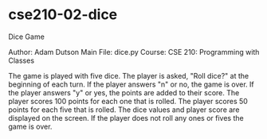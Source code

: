 # cse210-02-dice
Dice Game

Author: Adam Dutson
Main File: dice.py
Course: CSE 210: Programming with Classes

The game is played with five dice.
The player is asked, "Roll dice?" at the beginning of each turn.
If the player answers "n" or no, the game is over.
If the player answers "y" or yes, the points are added to their score.
The player scores 100 points for each one that is rolled.
The player scores 50 points for each five that is rolled.
The dice values and player score are displayed on the screen.
If the player does not roll any ones or fives the game is over.
